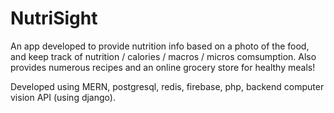 # NutriSight

An app developed to provide nutrition info based on a photo of the food, and keep track of nutrition / calories / macros / micros comsumption. Also provides numerous recipes and an online grocery store for healthy meals!

Developed using MERN, postgresql, redis, firebase, php, backend computer vision API (using django).
